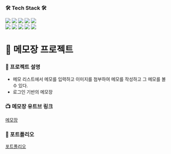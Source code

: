
### <b>🛠 Tech Stack 🛠</b>
<img src="https://img.shields.io/badge/HTML5-E34F26?style=flat-square&logo=HTML5&logoColor=white"/></a> 
<img src="https://img.shields.io/badge/CSS3-1572B6?style=flat-square&logo=CSS3&logoColor=white"/></a>
<img src="https://img.shields.io/badge/JavaScript-F7DF1E?style=flat-square&logo=JavaScript&logoColor=white"/></a> 
<img src="https://img.shields.io/badge/Java-orange?style=flat-square&logo=JAVA&logoColor=white"/></a> 
<img src="https://img.shields.io/badge/JQUERY-47A248?style=flat-square&logo=JQUERY&logoColor=white"/></a>  
<img src="https://img.shields.io/badge/MYSQL-1572B6?style=flat-square&logo=MYSQL&logoColor=white"/></a>
<img src="https://img.shields.io/badge/SPRING-47A248?style=flat-square&logo=SPRING&logoColor=white"/></a> 
<img src="https://img.shields.io/badge/Amazon AWS-232F3E?style=flat-square&logo=Amazon%20AWS&logoColor=white"/></a>
<img src="https://img.shields.io/badge/ECLIPSE-3766AB?style=flat-square&logo=ECLIPSE&logoColor=white"/></a>
<img src="https://img.shields.io/badge/-Github-000000?style=flat&logo=Github"/>


# 💌 메모장 프로젝트
### 🐸 프로젝트 설명

* 메모 리스트에서 메모를 입력하고 이미지를 첨부하여 메모를 작성하고 그 메모를 볼 수 있다.
* 로그인 기반의 메모장

### :tv: 메모장 유트브 링크
[메모장](https://www.youtube.com/watch?v=Kx9jVxJ-0FY)

### :truck:  포트폴리오 <br>
[포트폴리오](https://github.com/hamsh5312/web_memo_0909/blob/develop/MemoPortfolio.pdf)
